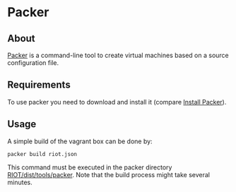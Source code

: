 # Packer

## About
[Packer](https://www.packer.io/) is a command-line tool to create virtual machines 
based on a source configuration file.

## Requirements
To use packer you need to download and install it (compare [Install Packer](https://www.packer.io/docs/installation.html)). 

## Usage
A simple build of the vagrant box can be done by:
```
packer build riot.json
```
This command must be executed in the packer directory [RIOT/dist/tools/packer](https://github.com/RIOT-OS/RIOT/tree/master/dist/tools/packer).
Note that the build process might take several minutes.